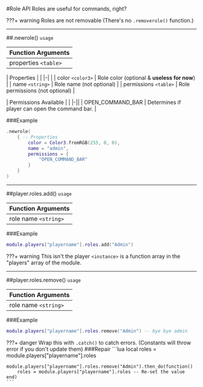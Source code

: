 #Role API
Roles are useful for commands, right?

???+ warning
    Roles are not removable (There's no `.removerole()` function.)

---

##.newrole() `usage`

| Function Arguments |
|-|
| properties `<table>` |

| Properties | |
|-| |
| color `<color3>` | Role color (optional & **useless for now**) |
| name `<string>` | Role name (not optional) |
| permissions `<table>` | Role permissions (not optional) |

| Permissions Available | |
|-||
| OPEN_COMMAND_BAR | Determines if player can open the command bar. |

###Example
```lua
.newrole(
    { -- Properties
        color = Color3.fromRGB(255, 0, 0),
        name = "admin",
        permissions = {
            "OPEN_COMMAND_BAR"
        }
    }
)
```

---

##player.roles.add() `usage`

| Function Arguments |
|-|
| role name `<string>`|

###Example
```lua
module.players["playername"].roles.add("Admin")
```

???+ warning
    This isn't the player `<instance>` is a function array in the "players" array of the module.

---
##player.roles.remove() `usage`

| Function Arguments |
|-|
| role name `<string>`|

###Example
```lua
module.players["playername"].roles.remove("Admin") -- bye bye admin
```

???+ danger
    Wrap this with ``.catch()`` to catch errors. (Constants will throw error if you don't update them)
    ###Repair
    ```lua
    local roles = module.players["playername"].roles

    module.players["playername"].roles.remove("Admin").then_do(function()
        roles = module.players["playername"].roles -- Re-set the value
    end)
    ```
